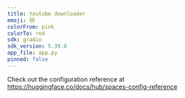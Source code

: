 ```yaml
---
title: Youtube downloader
emoji: 😻
colorFrom: pink
colorTo: red
sdk: gradio
sdk_version: 5.39.0
app_file: app.py
pinned: false
---
```


Check out the configuration reference at https://huggingface.co/docs/hub/spaces-config-reference
